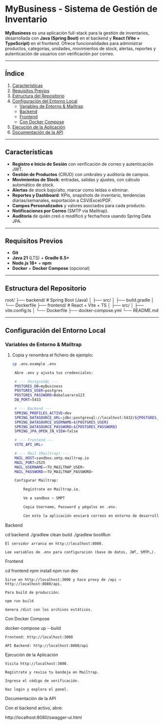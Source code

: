 # MyBusiness - Sistema de Gestión de Inventario

**MyBusiness** es una aplicación full-stack para la gestión de inventarios, desarrollada con **Java (Spring Boot)** en el backend y **React (Vite + TypeScript)** en el frontend. Ofrece funcionalidades para administrar productos, categorías, unidades, movimientos de stock, alertas, reportes y autenticación de usuarios con verificación por correo.

---

## Índice

1. [Características](#características)  
2. [Requisitos Previos](#requisitos-previos)  
3. [Estructura del Repositorio](#estructura-del-repositorio)  
4. [Configuración del Entorno Local](#configuración-del-entorno-local)  
   - [Variables de Entorno & Mailtrap](#variables-de-entorno--mailtrap)  
   - [Backend](#backend)  
   - [Frontend](#frontend)  
   - [Con Docker Compose](#con-docker-compose)  
5. [Ejecución de la Aplicación](#ejecución-de-la-aplicación)  
6. [Documentación de la API](#documentación-de-la-api)  

---

## Características

- **Registro e Inicio de Sesión** con verificación de correo y autenticación JWT.  
- **Gestión de Productos** (CRUD) con umbrales y auditoría de campos.  
- **Movimientos de Stock**: entradas, salidas y ajustes, con cálculo automático de stock.  
- **Alertas** de stock bajo/alto, marcar como leídas o eliminar.  
- **Reportes y Dashboard**: KPIs, snapshots de inventario, tendencias diarias/semanales, exportación a CSV/Excel/PDF.  
- **Campos Personalizados** y valores asociados para cada producto.  
- **Notificaciones por Correo** (SMTP via Mailtrap).  
- **Auditoría** de quién creó o modificó y fecha/hora usando Spring Data JPA.  

---

## Requisitos Previos

- **Git**  
- **Java 21** (LTS) + **Gradle 8.5+**  
- **Node.js 18+** + **npm**  
- **Docker** + **Docker Compose** (opcional)  

---

## Estructura del Repositorio

root/
├── backend/ # Spring Boot (Java)
│ ├── src/
│ ├── build.gradle
│ └── Dockerfile
├── frontend/ # React + Vite + TS
│ ├── src/
│ ├── vite.config.ts
│ └── Dockerfile
├── docker-compose.yml
└── README.md


---

## Configuración del Entorno Local

### Variables de Entorno & Mailtrap

1. Copia y renombra el fichero de ejemplo:

   ```bash
   cp .env.example .env

    Abre .env y ajusta tus credenciales:

    # --- PostgreSQL ---
    POSTGRES_DB=myBusiness
    POSTGRES_USER=postgres
    POSTGRES_PASSWORD=Babaluarara123
    DB_PORT=5433

    # --- Backend ---
    SPRING_PROFILES_ACTIVE=dev
    SPRING_DATASOURCE_URL=jdbc:postgresql://localhost:5432/${POSTGRES_DB}
    SPRING_DATASOURCE_USERNAME=${POSTGRES_USER}
    SPRING_DATASOURCE_PASSWORD=${POSTGRES_PASSWORD}
    SPRING_JPA_OPEN_IN_VIEW=false

    # --- Frontend ---
    VITE_API_URL=

    # --- Mail (Mailtrap) ---
    MAIL_HOST=sandbox.smtp.mailtrap.io
    MAIL_PORT=2525
    MAIL_USERNAME=<TU_MAILTRAP_USER>
    MAIL_PASSWORD=<TU_MAILTRAP_PASSWORD>

    Configurar Mailtrap:

        Regístrate en Mailtrap.io.

        Ve a sandbox > SMPT

        Copia Username, Password y pégalos en .env.

        Con esto la aplicación enviará correos en entorno de desarrollo.

Backend

cd backend
./gradlew clean build
./gradlew bootRun

    El servidor arranca en http://localhost:8080.

    Lee variables de .env para configuración (base de datos, JWT, SMTP…).

Frontend

cd frontend
npm install
npm run dev

    Sirve en http://localhost:3000 y hace proxy de /api → http://localhost:8080/api.

    Para build de producción:

    npm run build

    Genera /dist con los archivos estáticos.

Con Docker Compose

docker-compose up --build

    Frontend: http://localhost:3000

    API Backend: http://localhost:8080/api

Ejecución de la Aplicación

    Visita http://localhost:3000.

    Regístrate y revisa tu bandeja en Mailtrap.

    Ingresa el código de verificación.

    Haz login y explora el panel.

Documentación de la API

Con el backend activo, abre:

http://localhost:8080/swagger-ui.html

